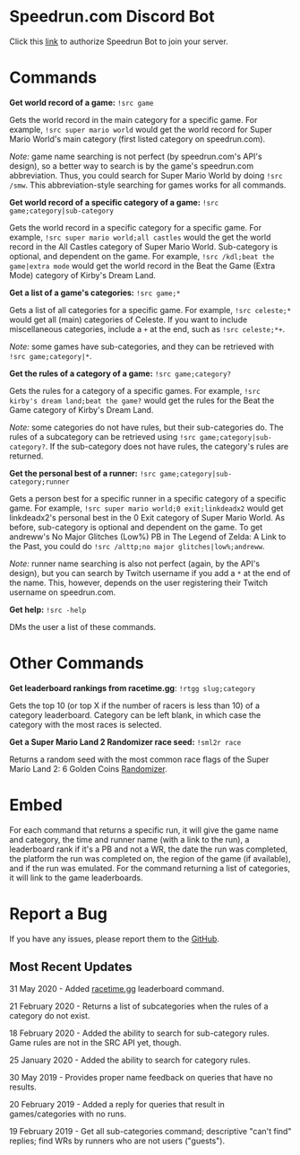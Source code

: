 # Speedrun.com Discord Bot

Click this [link](https://discordapp.com/oauth2/authorize?client_id=545399263253757953&scope=bot) to authorize Speedrun Bot to join your server.

# Commands

**Get world record of a game:** `!src game`

Gets the world record in the main category for a specific game. For example, `!src super mario world` would get the world record for Super Mario World's main category (first listed category on speedrun.com).

*Note:* game name searching is not perfect (by speedrun.com's API's design), so a better way to search is by the game's speedrun.com abbreviation. Thus, you could search for Super Mario World by doing `!src /smw`. This abbreviation-style searching for games works for all commands.

**Get world record of a specific category of a game:** `!src game;category|sub-category`

Gets the world record in a specific category for a specific game. For example, `!src super mario world;all castles` would the get the world record in the All Castles category of Super Mario World. Sub-category is optional, and dependent on the game. For example, `!src /kdl;beat the game|extra mode` would get the world record in the Beat the Game (Extra Mode) category of Kirby's Dream Land.

**Get a list of a game's categories:** `!src game;*`

Gets a list of all categories for a specific game. For example, `!src celeste;*` would get all (main) categories of Celeste. If you want to include miscellaneous categories, include a `+` at the end, such as `!src celeste;*+`.

*Note:* some games have sub-categories, and they can be retrieved with `!src game;category|*`.

**Get the rules of a category of a game:** `!src game;category?`

Gets the rules for a category of a specific games. For example, `!src kirby's dream land;beat the game?` would get the rules for the Beat the Game category of Kirby's Dream Land.

*Note:* some categories do not have rules, but their sub-categories do. The rules of a subcategory can be retrieved using `!src game;category|sub-category?`. If the sub-category does not have rules, the category's rules are returned.

**Get the personal best of a runner:** `!src game;category|sub-category;runner`

Gets a person best for a specific runner in a specific category of a specific game. For example, `!src super mario world;0 exit;linkdeadx2` would get linkdeadx2's personal best in the 0 Exit category of Super Mario World. As before, sub-category is optional and dependent on the game. To get andreww's No Major Glitches (Low%) PB in The Legend of Zelda: A Link to the Past, you could do `!src /alttp;no major glitches|low%;andreww`.

*Note:* runner name searching is also not perfect (again, by the API's design), but you can search by Twitch username if you add a `*` at the end of the name. This, however, depends on the user registering their Twitch username on speedrun.com.

**Get help:** `!src -help`

DMs the user a list of these commands.

# Other Commands

**Get leaderboard rankings from racetime.gg**: `!rtgg slug;category`

Gets the top 10 (or top X if the number of racers is less than 10) of a category leaderboard. Category can be left blank, in which case the category with the most races is selected.

**Get a Super Mario Land 2 Randomizer race seed:** `!sml2r race`

Returns a random seed with the most common race flags of the Super Mario Land 2: 6 Golden Coins [Randomizer](http://sml2r.download/).

# Embed

For each command that returns a specific run, it will give the game name and category, the time and runner name (with a link to the run), a leaderboard rank if it's a PB and not a WR, the date the run was completed, the platform the run was completed on, the region of the game (if available), and if the run was emulated. For the command returning a list of categories, it will link to the game leaderboards.

# Report a Bug

If you have any issues, please report them to the [GitHub](https://github.com/slashinfty/srcom-bot/issues).

## Most Recent Updates

31 May 2020 - Added [racetime.gg](https://racetime.gg) leaderboard command.

21 February 2020 - Returns a list of subcategories when the rules of a category do not exist.

18 February 2020 - Added the ability to search for sub-category rules. Game rules are not in the SRC API yet, though.

25 January 2020 - Added the ability to search for category rules.

30 May 2019 - Provides proper name feedback on queries that have no results.

20 February 2019 - Added a reply for queries that result in games/categories with no runs.

19 February 2019 - Get all sub-categories command; descriptive "can't find" replies; find WRs by runners who are not users ("guests").